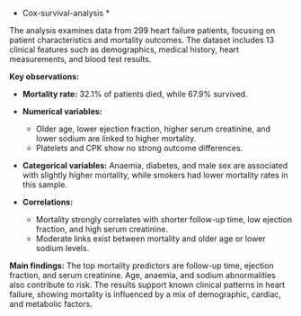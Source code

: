 * Cox-survival-analysis *

The analysis examines data from 299 heart failure patients, focusing on patient characteristics and mortality outcomes. The dataset includes 13 clinical features such as demographics, medical history, heart measurements, and blood test results.

**Key observations:**

* **Mortality rate:** 32.1% of patients died, while 67.9% survived.
* **Numerical variables:**

  * Older age, lower ejection fraction, higher serum creatinine, and lower sodium are linked to higher mortality.
  * Platelets and CPK show no strong outcome differences.
* **Categorical variables:** Anaemia, diabetes, and male sex are associated with slightly higher mortality, while smokers had lower mortality rates in this sample.
* **Correlations:**

  * Mortality strongly correlates with shorter follow-up time, low ejection fraction, and high serum creatinine.
  * Moderate links exist between mortality and older age or lower sodium levels.

**Main findings:** The top mortality predictors are follow-up time, ejection fraction, and serum creatinine. Age, anaemia, and sodium abnormalities also contribute to risk. The results support known clinical patterns in heart failure, showing mortality is influenced by a mix of demographic, cardiac, and metabolic factors.

